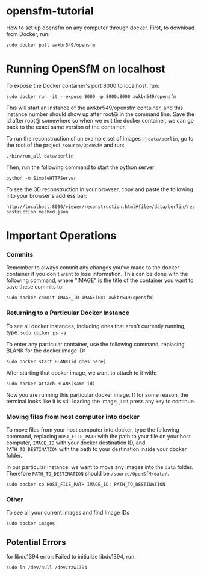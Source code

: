 # opensfm-tutorial
How to set up opensfm on any computer through docker.
First, to download from Docker, run:

`sudo docker pull awkbr549/opensfm`
# Running OpenSfM on localhost
To expose the Docker container's port 8000 to localhost, run:

`sudo docker run -it --expose 8000 -p 8000:8000 awkbr549/opensfm`

This will start an instance of the awkbr549/opensfm container, and this instance number should show up after root@ in the command line. Save the id after root@ somewhere so when we exit the docker container, we can go back to the exact same version of the container.

To run the reconstruction of an example set of images in `data/berlin`, go to the root of the project `/source/OpenSfM` and run:

`./bin/run_all data/berlin`

Then, run the following command to start the python server:

`python -m SimpleHTTPServer`

To see the 3D reconstruction in your browser, copy and paste the following into your browser's address bar:

`http://localhost:8000/viewer/reconstruction.html#file=/data/berlin/reconstruction.meshed.json`

# Important Operations
### Commits
Remember to always commit any changes you've made to the docker container if you don't want to lose information. This can be done with the following command, where "IMAGE" is the title of the container you want to save these commits to:

`sudo docker commit IMAGE_ID IMAGE(Ex: awkbr549/opensfm)`
### Returning to a Particular Docker Instance
To see all docker instances, including ones that aren't currently running, type:
`sudo docker ps -a`

To enter any particular container, use the following command, replacing BLANK for the docker image ID:

`sudo docker start BLANK(id goes here)`

After starting that docker image, we want to attach to it with:

`sudo docker attach BLANK(same id)`

Now you are running this particular docker image. If for some reason, the terminal looks like it is still loading the image, just press any key to continue.

### Moving files from host computer into docker
To move files from your host computer into docker, type the following command, replacing `HOST_FILE_PATH` with the path to your file on your host computer, `IMAGE_ID` with your docker destination ID, and `PATH_TO_DESTINATION` with the path to your destination inside your docker folder.

In our particular instance, we want to move any images into the `data` folder. Therefore `PATH_TO_DESTINATION` should be `/source/OpenSfM/data/`.

`sudo docker cp HOST_FILE_PATH IMAGE_ID: PATH_TO_DESTINATION`

### Other


To see all your current images and find Image IDs

`sudo docker images`


## Potential Errors

for libdc1394 error: Failed to initialize libdc1394, run:

`sudo ln /dev/null /dev/raw1394`


